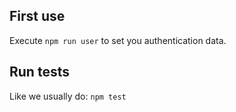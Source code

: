 ## First use

Execute ```npm run user``` to set you authentication data.


## Run tests

Like we usually do: ```npm test```
